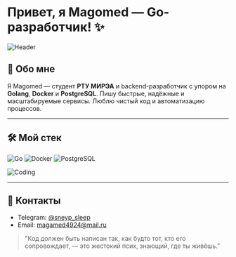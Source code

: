 # Привет, я Magomed — Go-разработчик! ✨

<!-- Замените ссылку на свою гифку -->

![Header](https://media.giphy.com/media/3o7aCTfyhYawdOXcFW/giphy.gif)

## 👋 Обо мне

Я Magomed — студент **РТУ МИРЭА** и backend-разработчик с упором на **Golang**, **Docker** и **PostgreSQL**. Пишу быстрые, надёжные и масштабируемые сервисы. Люблю чистый код и автоматизацию процессов.

---

## 🛠️ Мой стек

![Go](https://img.shields.io/badge/-Golang-00ADD8?logo=go\&logoColor=white\&style=for-the-badge)
![Docker](https://img.shields.io/badge/-Docker-2496ED?logo=docker\&logoColor=white\&style=for-the-badge)
![PostgreSQL](https://img.shields.io/badge/-PostgreSQL-336791?logo=postgresql\&logoColor=white\&style=for-the-badge)

<!-- Замените ссылку на свою гифку про программирование -->

![Coding](https://media.giphy.com/media/qgQUggAC3Pfv687qPC/giphy.gif)

---

## 📧 Контакты

* Telegram: [@sneyp_sleep](https://t.me/sneyp_sleep)
* Email: [magamed4924@mail.ru](magamed4924@mail.ru)



> "Код должен быть написан так, как будто тот, кто его сопровождает, — это жестокий псих, знающий, где ты живёшь."
